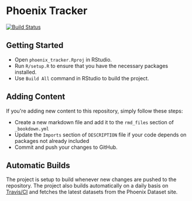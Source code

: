 # Phoenix Tracker

[![Build Status](https://travis-ci.org/altaf-ali/phoenix_tracker.svg?branch=master)](https://travis-ci.org/altaf-ali/phoenix_tracker)

## Getting Started

- Open `phoenix_tracker.Rproj` in RStudio.
- Run `R/setup.R` to ensure that you have the necessary packages installed.
- Use `Build All` command in RStudio to build the project.

## Adding Content

If you're adding new content to this repository, simply follow these steps:

- Create a new markdown file and add it to the `rmd_files` section of `_bookdown.yml`
- Update the `Imports` section of `DESCRIPTION` file if your code depends on packages not already included
- Commit and push your changes to GitHub.

## Automatic Builds

The project is setup to build  whenever new changes are pushed to the repository. The project also builds automatically on a daily basis on [Travis/CI](https://travis-ci.org/altaf-ali/phoenix_tracker) and fetches the latest datasets from the Phoenix Dataset site. 
